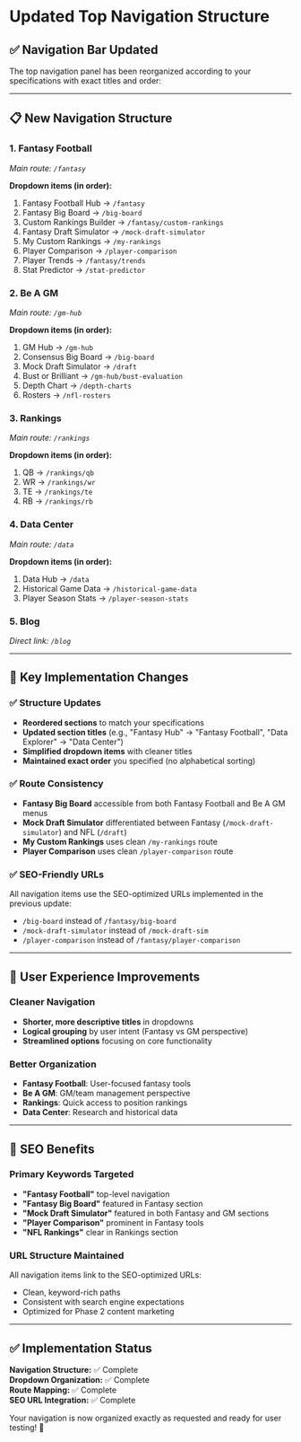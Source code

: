 # Updated Top Navigation Structure

## ✅ Navigation Bar Updated

The top navigation panel has been reorganized according to your specifications with exact titles and order:

---

## 📋 New Navigation Structure

### 1. **Fantasy Football** 
*Main route: `/fantasy`*

**Dropdown items (in order):**
1. Fantasy Football Hub → `/fantasy`
2. Fantasy Big Board → `/big-board`
3. Custom Rankings Builder → `/fantasy/custom-rankings`
4. Fantasy Draft Simulator → `/mock-draft-simulator`
5. My Custom Rankings → `/my-rankings`
6. Player Comparison → `/player-comparison`
7. Player Trends → `/fantasy/trends`
8. Stat Predictor → `/stat-predictor`

### 2. **Be A GM**
*Main route: `/gm-hub`*

**Dropdown items (in order):**
1. GM Hub → `/gm-hub`
2. Consensus Big Board → `/big-board`
3. Mock Draft Simulator → `/draft`
4. Bust or Brilliant → `/gm-hub/bust-evaluation`
5. Depth Chart → `/depth-charts`
6. Rosters → `/nfl-rosters`

### 3. **Rankings**
*Main route: `/rankings`*

**Dropdown items (in order):**
1. QB → `/rankings/qb`
2. WR → `/rankings/wr`
3. TE → `/rankings/te`
4. RB → `/rankings/rb`

### 4. **Data Center**
*Main route: `/data`*

**Dropdown items (in order):**
1. Data Hub → `/data`
2. Historical Game Data → `/historical-game-data`
3. Player Season Stats → `/player-season-stats`

### 5. **Blog**
*Direct link: `/blog`*

---

## 🔧 Key Implementation Changes

### ✅ Structure Updates
- **Reordered sections** to match your specifications
- **Updated section titles** (e.g., "Fantasy Hub" → "Fantasy Football", "Data Explorer" → "Data Center")
- **Simplified dropdown items** with cleaner titles
- **Maintained exact order** you specified (no alphabetical sorting)

### ✅ Route Consistency
- **Fantasy Big Board** accessible from both Fantasy Football and Be A GM menus
- **Mock Draft Simulator** differentiated between Fantasy (`/mock-draft-simulator`) and NFL (`/draft`)
- **My Custom Rankings** uses clean `/my-rankings` route
- **Player Comparison** uses clean `/player-comparison` route

### ✅ SEO-Friendly URLs
All navigation items use the SEO-optimized URLs implemented in the previous update:
- `/big-board` instead of `/fantasy/big-board`
- `/mock-draft-simulator` instead of `/mock-draft-sim`
- `/player-comparison` instead of `/fantasy/player-comparison`

---

## 📱 User Experience Improvements

### Cleaner Navigation
- **Shorter, more descriptive titles** in dropdowns
- **Logical grouping** by user intent (Fantasy vs GM perspective)
- **Streamlined options** focusing on core functionality

### Better Organization
- **Fantasy Football**: User-focused fantasy tools
- **Be A GM**: GM/team management perspective
- **Rankings**: Quick access to position rankings
- **Data Center**: Research and historical data

---

## 🎯 SEO Benefits

### Primary Keywords Targeted
- **"Fantasy Football"** top-level navigation
- **"Fantasy Big Board"** featured in Fantasy section
- **"Mock Draft Simulator"** featured in both Fantasy and GM sections
- **"Player Comparison"** prominent in Fantasy tools
- **"NFL Rankings"** clear in Rankings section

### URL Structure Maintained
All navigation items link to the SEO-optimized URLs:
- Clean, keyword-rich paths
- Consistent with search engine expectations
- Optimized for Phase 2 content marketing

---

## ✅ Implementation Status

**Navigation Structure:** ✅ Complete  
**Dropdown Organization:** ✅ Complete  
**Route Mapping:** ✅ Complete  
**SEO URL Integration:** ✅ Complete  

Your navigation is now organized exactly as requested and ready for user testing! 🚀